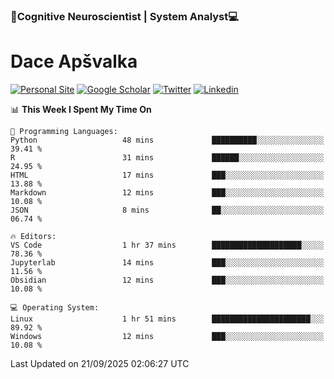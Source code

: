### 🧠Cognitive Neuroscientist | System Analyst💻
# Dace Apšvalka

[![Personal Site](https://img.shields.io/badge/website-teal?style=for-the-badge&logo=About.me&logoColor=white)](https://dcdace.net/)
[![Google Scholar](https://img.shields.io/badge/Scholar-yellow?style=for-the-badge&logo=googlescholar&logoColor=ffffff)](https://scholar.google.com/citations?hl=en&user=W8q0HBkAAAAJ&view_op=list_works&sortby=pubdate)
[![Twitter](https://img.shields.io/badge/Twitter-1DA1F2?logo=twitter&logoColor=white&style=for-the-badge)](https://twitter.com/dcdace)
[![Linkedin](https://img.shields.io/badge/linkedin-0077B5?logo=linkedin&logoColor=white&style=for-the-badge)](https://www.linkedin.com/in/dace-apsvalka/)

<!--
[![Dace's wakatime stats](https://github-readme-stats.vercel.app/api/wakatime?username=dcdace&theme=react&layout=compact&custom_title=Coding+past+7+days&v=2)](https://github.com/dcdace/dcdace)


[![github](https://img.shields.io/github/followers/dcdace?logo=github&style=plastic)](https://github.com/dcdace?tab=followers "GitHub followers")
[![wakatime](https://wakatime.com/badge/user/6e7556d3-b1db-4eef-a7e8-9bad735fc27e.svg?style=plastic?v=2)](https://wakatime.com/@6e7556d3-b1db-4eef-a7e8-9bad735fc27e "Total time coded since Feb 28 2022")

[![twitter](https://img.shields.io/twitter/follow/dcdace?label=followers&logo=twitter&color=%23007ec6&style=plastic)](https://twitter.com/dcdace "Twitter followers")

[![Dace's languages](https://github-readme-stats-one-nu-13.vercel.app/api/top-langs/?username=dcdace&langs_count=10&theme=nord&layout=compact)](https://github.com/anuraghazra/github-readme-stats) 
[![Dace's GitHub stats](https://github-readme-stats-one-nu-13.vercel.app/api?username=dcdace&theme=dracula&hide=prs,issues&count_private=true&show_icons=true&hide_rank=true&include_all_commits=true&hide_title=false&custom_title=GitHub+Stats)](https://github.com/anuraghazra/github-readme-stats)
-->

<!--START_SECTION:waka-->
📊 **This Week I Spent My Time On** 

```text
💬 Programming Languages: 
Python                   48 mins             ██████████░░░░░░░░░░░░░░░   39.41 % 
R                        31 mins             ██████░░░░░░░░░░░░░░░░░░░   24.95 % 
HTML                     17 mins             ███░░░░░░░░░░░░░░░░░░░░░░   13.88 % 
Markdown                 12 mins             ███░░░░░░░░░░░░░░░░░░░░░░   10.08 % 
JSON                     8 mins              ██░░░░░░░░░░░░░░░░░░░░░░░   06.74 % 

🔥 Editors: 
VS Code                  1 hr 37 mins        ████████████████████░░░░░   78.36 % 
Jupyterlab               14 mins             ███░░░░░░░░░░░░░░░░░░░░░░   11.56 % 
Obsidian                 12 mins             ███░░░░░░░░░░░░░░░░░░░░░░   10.08 % 

💻 Operating System: 
Linux                    1 hr 51 mins        ██████████████████████░░░   89.92 % 
Windows                  12 mins             ███░░░░░░░░░░░░░░░░░░░░░░   10.08 % 
```


 Last Updated on 21/09/2025 02:06:27 UTC
<!--END_SECTION:waka-->

